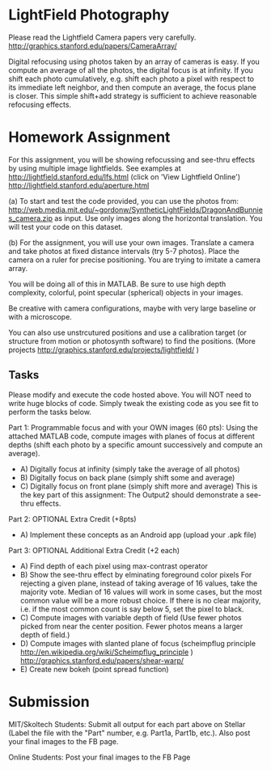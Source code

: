 LightField Photography
======================


Please read the Lightfield Camera papers very carefully.
http://graphics.stanford.edu/papers/CameraArray/


Digital refocusing using photos taken by an array of cameras is easy. If you compute an average of all the photos, the digital focus is at infinity. If you shift each photo cumulatively, e.g. shift each photo a pixel with respect to its immediate left neighbor, and then compute an average, the focus plane is closer. This simple shift+add strategy is sufficient to achieve reasonable refocusing effects.



Homework Assignment
===================

For this assignment, you will be showing refocussing and see-thru effects by using multiple image lightfields. See examples at http://lightfield.stanford.edu/lfs.html (click on 'View Lightfield Online')
http://lightfield.stanford.edu/aperture.html

(a) To start and test the code provided, you can use the photos from: http://web.media.mit.edu/~gordonw/SyntheticLightFields/DragonAndBunnies_camera.zip as input. Use only images along the horizontal translation. You will test your code on this dataset.

(b) For the assignment, you will use your own images. Translate a camera and take photos at fixed distance intervals (try 5-7 photos). Place the camera on a ruler for precise positioning. You are trying to imitate a camera array. 

You will be doing all of this in MATLAB. Be sure to use high depth complexity, colorful, point specular (spherical) objects in your images.

Be creative with camera configurations, maybe with very large baseline or with a microscope. 

You can also use unstrcutured positions and use a calibration target (or structure from motion or photosynth software) to find the positions.
(More projects http://graphics.stanford.edu/projects/lightfield/ )

Tasks
-----
Please modify and execute the code hosted above. You will NOT need to write huge blocks of code. Simply tweak the existing code as you see fit to perform the tasks below.

Part 1: Programmable focus and with your OWN images (60 pts):
Using the attached MATLAB code, compute images with planes of focus at different depths (shift each photo by a specific amount successively and compute an average).
- A) Digitally focus at infinity (simply take the average of all photos)
- B) Digitally focus on back plane (simply shift some and average)
- C) Digitally focus on front plane (simply shift more and average)
This is the key part of this assignment: The Output2 should demonstrate a see-thru effects.


Part 2: OPTIONAL Extra Credit (+8pts)
- A) Implement these concepts as an Android app (upload your .apk file)


Part 3: OPTIONAL Additional Extra Credit (+2 each)
- A) Find depth of each pixel using max-contrast operator
- B) Show the see-thru effect by elminating foreground color pixels
For rejecting a given plane, instead of taking average of 16 values, take the majority vote.
Median of 16 values will work in some cases, but the most common value will be a more robust choice.
If there is no clear majority, i.e. if the most common count is say below 5, set the pixel to black.
- C) Compute images with variable depth of field (Use fewer photos picked from near the center position. Fewer photos means a larger depth of field.)
- D) Compute images with slanted plane of focus
(scheimpflug principle http://en.wikipedia.org/wiki/Scheimpflug_principle )
http://graphics.stanford.edu/papers/shear-warp/
- E) Create new bokeh (point spread function)


Submission
==========
MIT/Skoltech Students:
Submit all output for each part above on Stellar (Label the file with the "Part" number, e.g. Part1a, Part1b, etc.). Also post your final images to the FB page.

Online Students:
Post your final images to the FB Page
